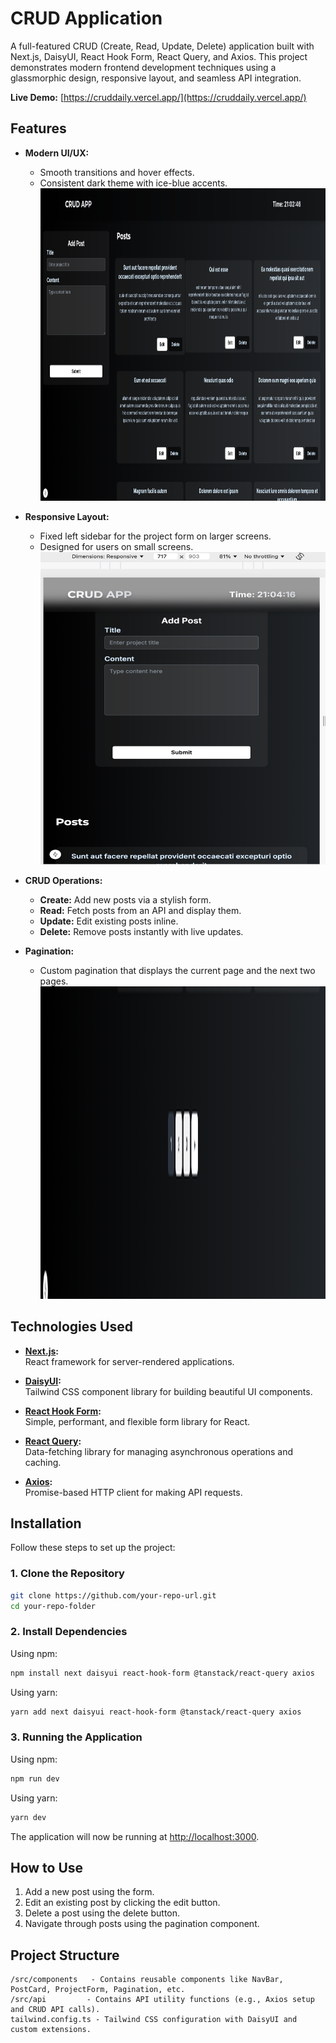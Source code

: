 # CRUD Application

A full-featured CRUD (Create, Read, Update, Delete) application built with Next.js, DaisyUI, React Hook Form, React Query, and Axios. This project demonstrates modern frontend development techniques using a glassmorphic design, responsive layout, and seamless API integration.

**Live Demo:** [https://cruddaily.vercel.app/](https://cruddaily.vercel.app/)

## Features

- **Modern UI/UX:**    
  - Smooth transitions and hover effects.  
  - Consistent dark theme with ice-blue accents.
  <a href="assets/UI.png"><img src="assets/UI.png" alt="UI/UX" width="500" height="500" /></a>


- **Responsive Layout:**  
  - Fixed left sidebar for the project form on larger screens.  
  - Designed for users on small screens.
<a href="assets/Responsive.png"><img src="assets/Responsive.png" alt="Responsive" width="500" height="500" /></a>

- **CRUD Operations:**  
  - **Create:** Add new posts via a stylish form.  
  - **Read:** Fetch posts from an API and display them.  
  - **Update:** Edit existing posts inline.  
  - **Delete:** Remove posts instantly with live updates.

- **Pagination:**  
  - Custom pagination that displays the current page and the next two pages.
<a href="assets/Pagination.png"><img src="assets/Pagination.png" alt="Pagination" width="500" height="500" /></a>


## Technologies Used

- **[Next.js](https://nextjs.org/):**  
  React framework for server-rendered applications.
  
- **[DaisyUI](https://daisyui.com/):**  
  Tailwind CSS component library for building beautiful UI components.
  
- **[React Hook Form](https://react-hook-form.com/):**  
  Simple, performant, and flexible form library for React.
  
- **[React Query](https://react-query.tanstack.com/):**  
  Data-fetching library for managing asynchronous operations and caching.
  
- **[Axios](https://axios-http.com/):**  
  Promise-based HTTP client for making API requests.

## Installation

Follow these steps to set up the project:

### 1. Clone the Repository
```sh
git clone https://github.com/your-repo-url.git
cd your-repo-folder
```

### 2. Install Dependencies

Using npm:
```sh
npm install next daisyui react-hook-form @tanstack/react-query axios
```

Using yarn:
```sh
yarn add next daisyui react-hook-form @tanstack/react-query axios
```

### 3. Running the Application

Using npm:
```sh
npm run dev
```

Using yarn:
```sh
yarn dev
```

The application will now be running at [http://localhost:3000](http://localhost:3000).

## How to Use

1. Add a new post using the form.  
2. Edit an existing post by clicking the edit button.  
3. Delete a post using the delete button.  
4. Navigate through posts using the pagination component.

## Project Structure

```
/src/components   - Contains reusable components like NavBar, PostCard, ProjectForm, Pagination, etc.
/src/api         - Contains API utility functions (e.g., Axios setup and CRUD API calls).
tailwind.config.ts - Tailwind CSS configuration with DaisyUI and custom extensions.


